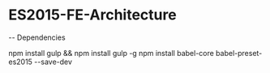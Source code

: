 # ES2015-FE-Architecture


-- Dependencies

npm install gulp && npm install gulp -g
npm install babel-core babel-preset-es2015 --save-dev
